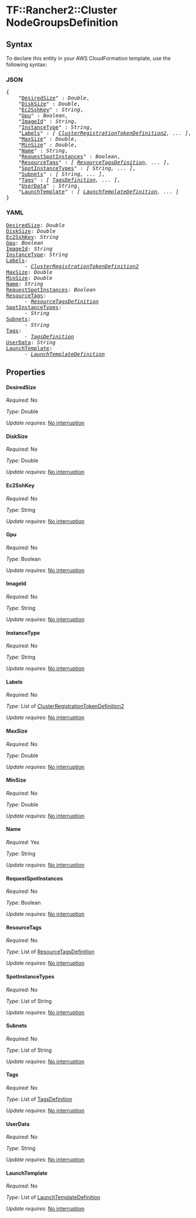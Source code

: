 # TF::Rancher2::Cluster NodeGroupsDefinition

## Syntax

To declare this entity in your AWS CloudFormation template, use the following syntax:

### JSON

<pre>
{
    "<a href="#desiredsize" title="DesiredSize">DesiredSize</a>" : <i>Double</i>,
    "<a href="#disksize" title="DiskSize">DiskSize</a>" : <i>Double</i>,
    "<a href="#ec2sshkey" title="Ec2SshKey">Ec2SshKey</a>" : <i>String</i>,
    "<a href="#gpu" title="Gpu">Gpu</a>" : <i>Boolean</i>,
    "<a href="#imageid" title="ImageId">ImageId</a>" : <i>String</i>,
    "<a href="#instancetype" title="InstanceType">InstanceType</a>" : <i>String</i>,
    "<a href="#labels" title="Labels">Labels</a>" : <i>[ <a href="clusterregistrationtokendefinition2.md">ClusterRegistrationTokenDefinition2</a>, ... ]</i>,
    "<a href="#maxsize" title="MaxSize">MaxSize</a>" : <i>Double</i>,
    "<a href="#minsize" title="MinSize">MinSize</a>" : <i>Double</i>,
    "<a href="#name" title="Name">Name</a>" : <i>String</i>,
    "<a href="#requestspotinstances" title="RequestSpotInstances">RequestSpotInstances</a>" : <i>Boolean</i>,
    "<a href="#resourcetags" title="ResourceTags">ResourceTags</a>" : <i>[ <a href="resourcetagsdefinition.md">ResourceTagsDefinition</a>, ... ]</i>,
    "<a href="#spotinstancetypes" title="SpotInstanceTypes">SpotInstanceTypes</a>" : <i>[ String, ... ]</i>,
    "<a href="#subnets" title="Subnets">Subnets</a>" : <i>[ String, ... ]</i>,
    "<a href="#tags" title="Tags">Tags</a>" : <i>[ <a href="tagsdefinition.md">TagsDefinition</a>, ... ]</i>,
    "<a href="#userdata" title="UserData">UserData</a>" : <i>String</i>,
    "<a href="#launchtemplate" title="LaunchTemplate">LaunchTemplate</a>" : <i>[ <a href="launchtemplatedefinition.md">LaunchTemplateDefinition</a>, ... ]</i>
}
</pre>

### YAML

<pre>
<a href="#desiredsize" title="DesiredSize">DesiredSize</a>: <i>Double</i>
<a href="#disksize" title="DiskSize">DiskSize</a>: <i>Double</i>
<a href="#ec2sshkey" title="Ec2SshKey">Ec2SshKey</a>: <i>String</i>
<a href="#gpu" title="Gpu">Gpu</a>: <i>Boolean</i>
<a href="#imageid" title="ImageId">ImageId</a>: <i>String</i>
<a href="#instancetype" title="InstanceType">InstanceType</a>: <i>String</i>
<a href="#labels" title="Labels">Labels</a>: <i>
      - <a href="clusterregistrationtokendefinition2.md">ClusterRegistrationTokenDefinition2</a></i>
<a href="#maxsize" title="MaxSize">MaxSize</a>: <i>Double</i>
<a href="#minsize" title="MinSize">MinSize</a>: <i>Double</i>
<a href="#name" title="Name">Name</a>: <i>String</i>
<a href="#requestspotinstances" title="RequestSpotInstances">RequestSpotInstances</a>: <i>Boolean</i>
<a href="#resourcetags" title="ResourceTags">ResourceTags</a>: <i>
      - <a href="resourcetagsdefinition.md">ResourceTagsDefinition</a></i>
<a href="#spotinstancetypes" title="SpotInstanceTypes">SpotInstanceTypes</a>: <i>
      - String</i>
<a href="#subnets" title="Subnets">Subnets</a>: <i>
      - String</i>
<a href="#tags" title="Tags">Tags</a>: <i>
      - <a href="tagsdefinition.md">TagsDefinition</a></i>
<a href="#userdata" title="UserData">UserData</a>: <i>String</i>
<a href="#launchtemplate" title="LaunchTemplate">LaunchTemplate</a>: <i>
      - <a href="launchtemplatedefinition.md">LaunchTemplateDefinition</a></i>
</pre>

## Properties

#### DesiredSize

_Required_: No

_Type_: Double

_Update requires_: [No interruption](https://docs.aws.amazon.com/AWSCloudFormation/latest/UserGuide/using-cfn-updating-stacks-update-behaviors.html#update-no-interrupt)

#### DiskSize

_Required_: No

_Type_: Double

_Update requires_: [No interruption](https://docs.aws.amazon.com/AWSCloudFormation/latest/UserGuide/using-cfn-updating-stacks-update-behaviors.html#update-no-interrupt)

#### Ec2SshKey

_Required_: No

_Type_: String

_Update requires_: [No interruption](https://docs.aws.amazon.com/AWSCloudFormation/latest/UserGuide/using-cfn-updating-stacks-update-behaviors.html#update-no-interrupt)

#### Gpu

_Required_: No

_Type_: Boolean

_Update requires_: [No interruption](https://docs.aws.amazon.com/AWSCloudFormation/latest/UserGuide/using-cfn-updating-stacks-update-behaviors.html#update-no-interrupt)

#### ImageId

_Required_: No

_Type_: String

_Update requires_: [No interruption](https://docs.aws.amazon.com/AWSCloudFormation/latest/UserGuide/using-cfn-updating-stacks-update-behaviors.html#update-no-interrupt)

#### InstanceType

_Required_: No

_Type_: String

_Update requires_: [No interruption](https://docs.aws.amazon.com/AWSCloudFormation/latest/UserGuide/using-cfn-updating-stacks-update-behaviors.html#update-no-interrupt)

#### Labels

_Required_: No

_Type_: List of <a href="clusterregistrationtokendefinition2.md">ClusterRegistrationTokenDefinition2</a>

_Update requires_: [No interruption](https://docs.aws.amazon.com/AWSCloudFormation/latest/UserGuide/using-cfn-updating-stacks-update-behaviors.html#update-no-interrupt)

#### MaxSize

_Required_: No

_Type_: Double

_Update requires_: [No interruption](https://docs.aws.amazon.com/AWSCloudFormation/latest/UserGuide/using-cfn-updating-stacks-update-behaviors.html#update-no-interrupt)

#### MinSize

_Required_: No

_Type_: Double

_Update requires_: [No interruption](https://docs.aws.amazon.com/AWSCloudFormation/latest/UserGuide/using-cfn-updating-stacks-update-behaviors.html#update-no-interrupt)

#### Name

_Required_: Yes

_Type_: String

_Update requires_: [No interruption](https://docs.aws.amazon.com/AWSCloudFormation/latest/UserGuide/using-cfn-updating-stacks-update-behaviors.html#update-no-interrupt)

#### RequestSpotInstances

_Required_: No

_Type_: Boolean

_Update requires_: [No interruption](https://docs.aws.amazon.com/AWSCloudFormation/latest/UserGuide/using-cfn-updating-stacks-update-behaviors.html#update-no-interrupt)

#### ResourceTags

_Required_: No

_Type_: List of <a href="resourcetagsdefinition.md">ResourceTagsDefinition</a>

_Update requires_: [No interruption](https://docs.aws.amazon.com/AWSCloudFormation/latest/UserGuide/using-cfn-updating-stacks-update-behaviors.html#update-no-interrupt)

#### SpotInstanceTypes

_Required_: No

_Type_: List of String

_Update requires_: [No interruption](https://docs.aws.amazon.com/AWSCloudFormation/latest/UserGuide/using-cfn-updating-stacks-update-behaviors.html#update-no-interrupt)

#### Subnets

_Required_: No

_Type_: List of String

_Update requires_: [No interruption](https://docs.aws.amazon.com/AWSCloudFormation/latest/UserGuide/using-cfn-updating-stacks-update-behaviors.html#update-no-interrupt)

#### Tags

_Required_: No

_Type_: List of <a href="tagsdefinition.md">TagsDefinition</a>

_Update requires_: [No interruption](https://docs.aws.amazon.com/AWSCloudFormation/latest/UserGuide/using-cfn-updating-stacks-update-behaviors.html#update-no-interrupt)

#### UserData

_Required_: No

_Type_: String

_Update requires_: [No interruption](https://docs.aws.amazon.com/AWSCloudFormation/latest/UserGuide/using-cfn-updating-stacks-update-behaviors.html#update-no-interrupt)

#### LaunchTemplate

_Required_: No

_Type_: List of <a href="launchtemplatedefinition.md">LaunchTemplateDefinition</a>

_Update requires_: [No interruption](https://docs.aws.amazon.com/AWSCloudFormation/latest/UserGuide/using-cfn-updating-stacks-update-behaviors.html#update-no-interrupt)

